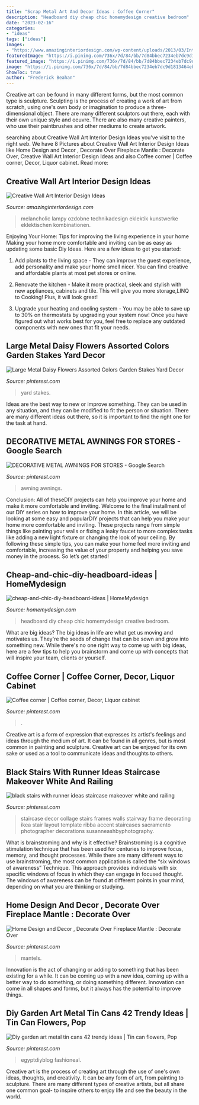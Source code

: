 ```yaml
---
title: "Scrap Metal Art And Decor Ideas : Coffee Corner"
description: "Headboard diy cheap chic homemydesign creative bedroom"
date: "2023-02-16"
categories:
- "ideas"
tags: ["ideas"]
images:
- "https://www.amazinginteriordesign.com/wp-content/uploads/2013/03/Interior-Wall-Art-Design-Ideas.jpg"
featuredImage: "https://i.pinimg.com/736x/7d/84/bb/7d84bbec7234eb7dc9d1813464ebc1d1.jpg"
featured_image: "https://i.pinimg.com/736x/7d/84/bb/7d84bbec7234eb7dc9d1813464ebc1d1.jpg"
image: "https://i.pinimg.com/736x/7d/84/bb/7d84bbec7234eb7dc9d1813464ebc1d1.jpg"
ShowToc: true
author: "Frederick Beahan"
---
```



Creative art can be found in many different forms, but the most common type is sculpture. Sculpting is the process of creating a work of art from scratch, using one's own body or imagination to produce a three-dimensional object. There are many different sculptors out there, each with their own unique style and oeuvre. There are also many creative painters, who use their paintbrushes and other mediums to create artwork.

	

		
searching about Creative Wall Art Interior Design Ideas you've visit to the right web. We have 8 Pictures about Creative Wall Art Interior Design Ideas like Home Design and Decor , Decorate Over Fireplace Mantle : Decorate Over, Creative Wall Art Interior Design Ideas and also Coffee corner | Coffee corner, Decor, Liquor cabinet. Read more:
		
    
## Creative Wall Art Interior Design Ideas

<img loading=lazy src="https://www.amazinginteriordesign.com/wp-content/uploads/2013/03/Interior-Wall-Art-Design-Ideas.jpg" onerror="this.onerror=null;this.src='https://tse3.mm.bing.net/th?id=OIP.Z4D0_mm4fwagxXgq8HPyDgHaIS&amp;pid=15.1';" alt="Creative Wall Art Interior Design Ideas">

_Source: amazinginteriordesign.com_

>melancholic lampy ozdobne technikadesign eklektik kunstwerke eklektischen kombinationen. 

	

Enjoying Your Home: Tips for improving the living experience in your home
Making your home more comfortable and inviting can be as easy as updating some basic Diy Ideas. Here are a few ideas to get you started:
1. Add plants to the living space - They can improve the guest experience, add personality and make your home smell nicer. You can find creative and affordable plants at most pet stores or online.

2. Renovate the kitchen - Make it more practical, sleek and stylish with new appliances, cabinets and tile. This will give you more storage,LINQ to Cooking! Plus, it will look great!

3. Upgrade your heating and cooling system - You may be able to save up to 30% on thermostats by upgrading your system now! Once you have figured out what works best for you, feel free to replace any outdated components with new ones that fit your needs.

    
## Large Metal Daisy Flowers Assorted Colors Garden Stakes Yard Decor

<img loading=lazy src="https://i.pinimg.com/736x/7d/84/bb/7d84bbec7234eb7dc9d1813464ebc1d1.jpg" onerror="this.onerror=null;this.src='https://tse3.mm.bing.net/th?id=OIP.7uIUdk7fYdEt4Nt8t8LM_gHaOT&amp;pid=15.1';" alt="Large Metal Daisy Flowers Assorted Colors Garden Stakes Yard Decor">

_Source: pinterest.com_

>yard stakes. 

	

Ideas are the best way to new or improve something. They can be used in any situation, and they can be modified to fit the person or situation. There are many different ideas out there, so it is important to find the right one for the task at hand.

    
## DECORATIVE METAL AWNINGS FOR STORES - Google Search

<img loading=lazy src="https://i.pinimg.com/736x/09/df/90/09df9001640fd830b39d0db98b3c48b7--metal-awning-decorative-metal.jpg" onerror="this.onerror=null;this.src='https://tse1.mm.bing.net/th?id=OIP.jzBSz5QC9yX_feII2dZFuQHaFj&amp;pid=15.1';" alt="DECORATIVE METAL AWNINGS FOR STORES - Google Search">

_Source: pinterest.com_

>awning awnings. 

	

Conclusion: All of theseDIY projects can help you improve your home and make it more comfortable and inviting.
Welcome to the final installment of our DIY series on how to improve your home. In this article, we will be looking at some easy and popularDIY projects that can help you make your home more comfortable and inviting. These projects range from simple things like painting your walls or fixing a leaky faucet to more complex tasks like adding a new light fixture or changing the look of your ceiling. By following these simple tips, you can make your home feel more inviting and comfortable, increasing the value of your property and helping you save money in the process. So let’s get started!

    
## Cheap-and-chic-diy-headboard-ideas | HomeMydesign

<img loading=lazy src="https://homemydesign.com/wp-content/uploads/2014/06/cheap-and-chic-diy-headboard-ideas.jpg" onerror="this.onerror=null;this.src='https://tse3.mm.bing.net/th?id=OIP.pB0S3GJDf2xR-sDTMhRxYwHaJ4&amp;pid=15.1';" alt="cheap-and-chic-diy-headboard-ideas | HomeMydesign">

_Source: homemydesign.com_

>headboard diy cheap chic homemydesign creative bedroom. 

	

What are big ideas?
The big ideas in life are what get us moving and motivates us. They're the seeds of change that can be sown and grow into something new. While there's no one right way to come up with big ideas, here are a few tips to help you brainstorm and come up with concepts that will inspire your team, clients or yourself.

    
## Coffee Corner | Coffee Corner, Decor, Liquor Cabinet

<img loading=lazy src="http://i.pinimg.com/1200x/e1/bb/ac/e1bbacb997e4f0905e259c53844e2803.jpg" onerror="this.onerror=null;this.src='https://tse3.mm.bing.net/th?id=OIP.pkJ3cGxQ3bjk6_Sm2vSSaAHaLC&amp;pid=15.1';" alt="Coffee corner | Coffee corner, Decor, Liquor cabinet">

_Source: pinterest.com_

>. 

	

Creative art is a form of expression that expresses its artist's feelings and ideas through the medium of art. It can be found in all genres, but is most common in painting and sculpture. Creative art can be enjoyed for its own sake or used as a tool to communicate ideas and thoughts to others.

    
## Black Stairs With Runner Ideas Staircase Makeover White And Railing

<img loading=lazy src="https://i.pinimg.com/736x/f0/6f/3a/f06f3ab1e7bc3e0de07afe5c461a5c84.jpg" onerror="this.onerror=null;this.src='https://tse4.mm.bing.net/th?id=OIP.pQ7h-60RhYopsv-nuEnkzAHaKz&amp;pid=15.1';" alt="black stairs with runner ideas staircase makeover white and railing">

_Source: pinterest.com_

>staircase decor collage stairs frames walls stairway frame decorating ikea stair layout template ribba accent staircases sacramento photographer decorations susanneashbyphotography. 

	

What is brainstroming and why is it effective?
Brainstroming is a cognitive stimulation technique that has been used for centuries to improve focus, memory, and thought processes. While there are many different ways to use brainstroming, the most common application is called the “six windows of awareness” Technique. This approach provides individuals with six specific windows of focus in which they can engage in focused thought. The windows of awareness can be found at different points in your mind, depending on what you are thinking or studying.

    
## Home Design And Decor , Decorate Over Fireplace Mantle : Decorate Over

<img loading=lazy src="https://i.pinimg.com/736x/80/3c/9c/803c9cca73fd81ff314fbd699cb5bd56--fireplace-mantles-fireplace-ideas.jpg" onerror="this.onerror=null;this.src='https://tse2.mm.bing.net/th?id=OIP.f7BoR-8UmauvPhAdnZoJIAHaJ3&amp;pid=15.1';" alt="Home Design and Decor , Decorate Over Fireplace Mantle : Decorate Over">

_Source: pinterest.com_

>mantels. 

	

Innovation is the act of changing or adding to something that has been existing for a while. It can be coming up with a new idea, coming up with a better way to do something, or doing something different. Innovation can come in all shapes and forms, but it always has the potential to improve things.

    
## Diy Garden Art Metal Tin Cans 42 Trendy Ideas | Tin Can Flowers, Pop

<img loading=lazy src="https://i.pinimg.com/736x/cb/2d/2b/cb2d2b7f7bc0bad304bda3eaef775047.jpg" onerror="this.onerror=null;this.src='https://tse3.mm.bing.net/th?id=OIP.n7RVoKZIGWrlbviJwxPJNAAAAA&amp;pid=15.1';" alt="Diy garden art metal tin cans 42 trendy ideas | Tin can flowers, Pop">

_Source: pinterest.com_

>egyptdiyblog fashioneal. 

	

Creative art is the process of creating art through the use of one's own ideas, thoughts, and creativity. It can be any form of art, from painting to sculpture. There are many different types of creative artists, but all share one common goal- to inspire others to enjoy life and see the beauty in the world.

